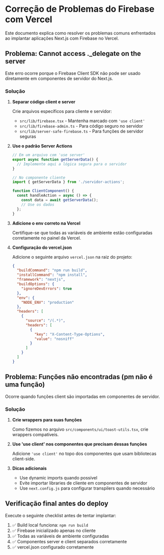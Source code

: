 # Correção de Problemas do Firebase com Vercel

Este documento explica como resolver os problemas comuns enfrentados ao implantar aplicações Next.js com Firebase no Vercel.

## Problema: Cannot access ._delegate on the server

Este erro ocorre porque o Firebase Client SDK não pode ser usado diretamente em componentes de servidor do Next.js.

### Solução

1. **Separar código client e server**

   Crie arquivos específicos para cliente e servidor:
   
   - `src/lib/firebase.tsx` - Mantenha marcado com `'use client'`
   - `src/lib/firebase-admin.ts` - Para código seguro no servidor
   - `src/lib/server-safe-firebase.ts` - Para funções de servidor seguras

2. **Use o padrão Server Actions**

   ```typescript
   // Em um arquivo com 'use server'
   export async function getServerData() {
     // Implemente aqui a lógica segura para o servidor
   }
   
   // No componente cliente
   import { getServerData } from './servidor-actions';
   
   function ClientComponent() {
     const handleAction = async () => {
       const data = await getServerData();
       // Use os dados
     };
   }
   ```

3. **Adicione o env correto na Vercel**

   Certifique-se que todas as variáveis de ambiente estão configuradas corretamente no painel da Vercel.

4. **Configuração do vercel.json**

   Adicione o seguinte arquivo `vercel.json` na raiz do projeto:

   ```json
   {
     "buildCommand": "npm run build",
     "installCommand": "npm install",
     "framework": "nextjs",
     "buildOptions": {
       "ignoreDevErrors": true
     },
     "env": {
       "NODE_ENV": "production"
     },
     "headers": [
       {
         "source": "/(.*)",
         "headers": [
           {
             "key": "X-Content-Type-Options",
             "value": "nosniff"
           }
         ]
       }
     ]
   }
   ```

## Problema: Funções não encontradas (pm não é uma função)

Ocorre quando funções client são importadas em componentes de servidor.

### Solução

1. **Crie wrappers para suas funções**

   Como fizemos no arquivo `src/components/ui/toast-utils.tsx`, crie wrappers compatíveis.

2. **Use 'use client' nos componentes que precisam dessas funções**

   Adicione `'use client'` no topo dos componentes que usam bibliotecas client-side.

3. **Dicas adicionais**
   
   - Use dynamic imports quando possível
   - Evite importar libraries de cliente em componentes de servidor
   - Use `next.config.js` para configurar transpilers quando necessário

## Verificação final antes do deploy

Execute o seguinte checklist antes de tentar implantar:

1. ✅ Build local funciona: `npm run build`
2. ✅ Firebase inicializado apenas no cliente
3. ✅ Todas as variáveis de ambiente configuradas
4. ✅ Componentes server e client separados corretamente
5. ✅ vercel.json configurado corretamente 